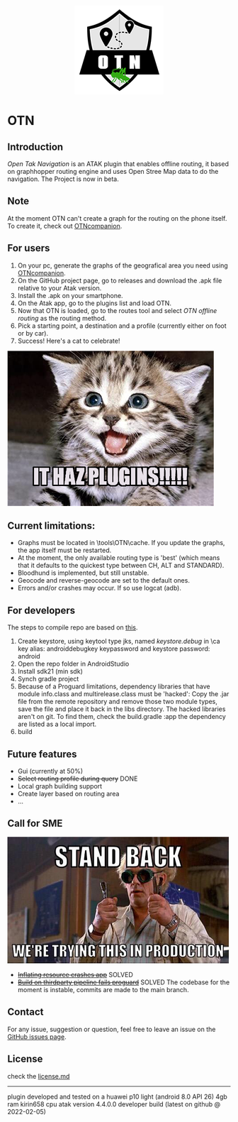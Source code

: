 <p align="center">
  <img src= https://github.com/L-Belluomini/OTN/blob/main/img/OTN1-0_crop_resize.png>
   
<p/>


# OTN

## Introduction
*Open Tak Navigation* is an ATAK plugin that enables offline routing, it based on graphhopper routing engine and uses Open Stree Map data to do the navigation.
The Project is now in beta.

## Note
At the moment OTN can't create a graph for the routing on the phone itself. To create it, check out [OTNcompanion](https://github.com/L-Belluomini/OTN-companion).

## For users

1. On your pc, generate the graphs of the geografical area you need using [OTNcompanion](https://github.com/L-Belluomini/OTN-companion).
2. On the GitHub project page, go to releases and download the .apk file relative to your Atak version.
3. Install the .apk on your smartphone.
4. On the Atak app, go to the plugins list and load OTN.
5. Now that OTN is loaded, go to the routes tool and select *OTN offline routing* as the routing method.
6. Pick a starting point, a destination and a profile (currently either on foot or by car).
7. Success! Here's a cat to celebrate!

![image](https://github.com/L-Belluomini/OTN/blob/main/img/51ZjBEW%2BqNL._AC_SX466_.jpg)

## Current limitations:

* Graphs must be located in \tools\OTN\cache. If you update the graphs, the app itself must be restarted.
* At the moment, the only available routing type is 'best' (which means that it defaults to the quickest type between CH, ALT and STANDARD).
* Bloodhund is implemented, but still unstable.
* Geocode and reverse-geocode are set to the default ones.
* Errors and/or crashes may occur. If so use logcat (adb).

## For developers
The steps to compile repo are based on [this](https://www.ballantyne.online/developing-atak-plugin-101/).
1. Create keystore, using keytool type jks, named *keystore.debug* in \ca
    key alias: androiddebugkey
    keypassword and keystore password: android
2. Open the repo folder in AndroidStudio
3. Install sdk21 (min sdk)
4. Synch gradle project
5. Because of a Proguard limitations, dependency libraries that have module info.class and multirelease.class must be 'hacked':
    Copy the .jar file from the remote repository and remove those two module types, save the file and place it back in the libs directory.
    The hacked libraries aren't on git. To find them, check the build.gradle :app the dependency are listed as a local import.
6. build

## Future features
* Gui (currently at 50%)
* ~~Select routing profile during query~~ DONE
* Local graph building support
* Create layer based on routing area
* ...

## Call for SME
![image](https://github.com/L-Belluomini/OTN/blob/main/img/51oEcOu.jpg)

* ~~[Inflating resource crashes app](https://github.com/L-Belluomini/OTN/issues/1)~~ SOLVED
* ~~[Build on thirdparty pipeline fails proguard](https://github.com/L-Belluomini/OTN/issues/2)~~ SOLVED
The codebase for the moment is instable, commits are made to the main branch.


## Contact
For any issue, suggestion or question, feel free to leave an issue on the [GitHub issues page](https://github.com/L-Belluomini/OTN/issues).

## License
check the [license.md](https://github.com/L-Belluomini/OTN/blob/main/LICENSE)

---

plugin developed and tested on a huawei p10 light (android 8.0 API 26) 4gb ram kirin658 cpu atak version 4.4.0.0 developer build (latest on github @ 2022-02-05)
